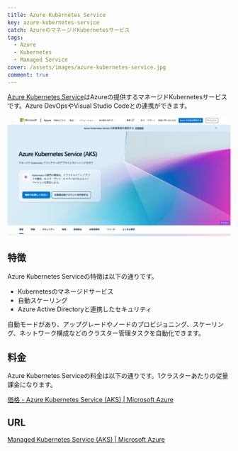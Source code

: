 ```yaml
---
title: Azure Kubernetes Service
key: azure-kubernetes-service
catch: AzureのマネージドKubernetesサービス
tags:
  - Azure
  - Kubernetes
  - Managed Service
cover: /assets/images/azure-kubernetes-service.jpg
comment: true
---
```


[Azure Kubernetes Service](https://azure.microsoft.com/products/kubernetes-service/)はAzureの提供するマネージドKubernetesサービスです。Azure DevOpsやVisual Studio Codeとの連携ができます。

[![Azure Kubernetes ServiceのWebサイト](/assets/images/azure-kubernetes-service.jpg)](https://azure.microsoft.com/products/kubernetes-service/)

<!--more-->

## 特徴

Azure Kubernetes Serviceの特徴は以下の通りです。

- Kubernetesのマネージドサービス
- 自動スケーリング
- Azure Active Directoryと連携したセキュリティ

自動モードがあり、アップグレードやノードのプロビジョニング、スケーリング、ネットワーク構成などのクラスター管理タスクを自動化できます。

## 料金

Azure Kubernetes Serviceの料金は以下の通りです。1クラスターあたりの従量課金になります。

[価格 \- Azure Kubernetes Service \(AKS\) \| Microsoft Azure](https://azure.microsoft.com/ja-jp/pricing/details/kubernetes-service/)

## URL

[Managed Kubernetes Service (AKS) \| Microsoft Azure](https://azure.microsoft.com/products/kubernetes-service/)
